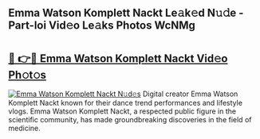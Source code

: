 ## Emma Watson Komplett Nackt Le𝚊k𝚎d N𝚞𝚍e - Part-loi Vid𝚎o Le𝚊ks Photos WcNMg

# <h2><a href="http://fb41n0w.evod.top/?m=Emma+Watson+Komplett+Nackt">🔗 👉🔴 Emma Watson Komplett Nackt Vid𝚎o Ph𝚘t𝚘s</a></h2>

[![Emma Watson Komplett Nackt N𝚞d𝚎s](https://i.imgur.com/8V9OHl7.gif)](http://fb41n0w.evod.top/?m=Emma+Watson+Komplett+Nackt)
Digital creator Emma Watson Komplett Nackt known for their dance trend performances and lifestyle vlogs. Emma Watson Komplett Nackt, a respected public figure in the scientific community, has made groundbreaking discoveries in the field of medicine. 
